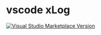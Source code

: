 # vscode xLog

<a href="https://marketplace.visualstudio.com/items?itemName=hyoban.xlog" target="__blank"><img src="https://img.shields.io/visual-studio-marketplace/v/hyoban.xlog.svg?color=eee&amp;label=VS%20Code%20Marketplace&logo=visual-studio-code" alt="Visual Studio Marketplace Version" /></a>

